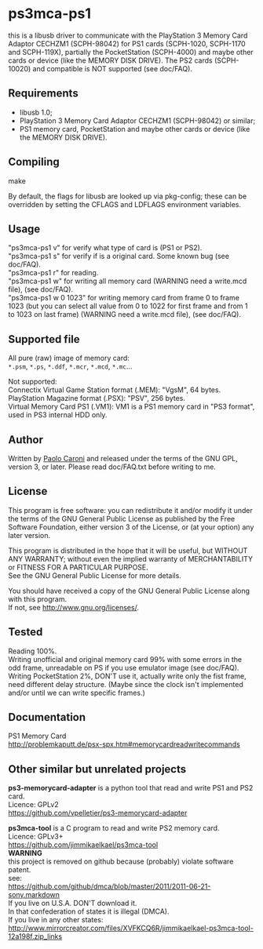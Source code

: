 # ps3mca-ps1

this is a libusb driver to communicate with the PlayStation 3 Memory Card Adaptor CECHZM1 (SCPH-98042) for PS1 cards (SCPH-1020, SCPH-1170 and SCPH-119X), partially the PocketStation (SCPH-4000) and maybe other cards or device (like the MEMORY DISK DRIVE).
The PS2 cards (SCPH-10020) and compatible is NOT supported (see doc/FAQ).

## Requirements

* libusb 1.0;
* PlayStation 3 Memory Card Adaptor CECHZM1 (SCPH-98042) or similar;
* PS1 memory card, PocketStation and maybe other cards or device (like the MEMORY DISK DRIVE).

## Compiling

make

By default, the flags for libusb are looked up via pkg-config; these can be overridden by setting the CFLAGS and LDFLAGS environment variables.


## Usage

"ps3mca-ps1 v" for verify what type of card is (PS1 or PS2).<br>
"ps3mca-ps1 s" for verify if is a original card. Some known bug (see doc/FAQ).<br>
"ps3mca-ps1 r" for reading.<br>
"ps3mca-ps1 w" for writing all memory card (WARNING need a write.mcd file), (see doc/FAQ).<br>
"ps3mca-ps1 w 0 1023" for writing memory card from frame 0 to frame 1023 (but you can select all value from 0 to 1022 for first frame and from 1 to 1023 on last frame) (WARNING need a write.mcd file), (see doc/FAQ).<br>


## Supported file

All pure (raw) image of memory card:  
`*.psm`, `*.ps`, `*.ddf`, `*.mcr`, `*.mcd`, `*.mc`...

Not supported:  
Connectix Virtual Game Station format (.MEM): "VgsM", 64 bytes.  
PlayStation Magazine format (.PSX): "PSV", 256 bytes.  
Virtual Memory Card PS1 (.VM1): VM1 is a PS1 memory card in "PS3 format", used in PS3 internal HDD only.

## Author

Written by [Paolo Caroni](kenren89@gmail.com) and released under the terms of the GNU GPL, version 3, or later.
Please read doc/FAQ.txt before writing to me.

## License

This program is free software: you can redistribute it and/or modify it under the terms  of the GNU General Public License as published by the Free Software Foundation, either version 3 of the License, or (at your option) any later version.

This program is distributed in the hope that it will be useful, but WITHOUT ANY WARRANTY; without even the implied warranty of MERCHANTABILITY or FITNESS FOR A PARTICULAR PURPOSE.  
See the GNU General Public License for more details.

You should have received a copy of the GNU General Public License along with this program.  
If not, see <http://www.gnu.org/licenses/>.

## Tested

Reading 100%.  
Writing unofficial and original memory card 99% with some errors in the odd frame, unreadable on PS if you use emulator image (see doc/FAQ).  
Writing PocketStation 2%, DON'T use it, actually write only the fist frame, need different delay structure. (Maybe since the clock isn't implemented and/or until we can write specific frames.)

## Documentation

PS1 Memory Card  
<http://problemkaputt.de/psx-spx.htm#memorycardreadwritecommands>  

## Other similar but unrelated projects

**ps3-memorycard-adapter** is a python tool that read and write PS1 and PS2 card.  
Licence: GPLv2  
<https://github.com/vpelletier/ps3-memorycard-adapter>  

**ps3mca-tool** is a C program to read and write PS2 memory card.  
Licence: GPLv3+  
<https://github.com/jimmikaelkael/ps3mca-tool>  
**WARNING**  
this project is removed on github because (probably) violate software patent.  
see:  
<https://github.com/github/dmca/blob/master/2011/2011-06-21-sony.markdown>  
If you live on U.S.A. DON'T download it.  
In that confederation of states it is illegal (DMCA).  
If you live in any other states:  
<http://www.mirrorcreator.com/files/XVFKCQ6R/jimmikaelkael-ps3mca-tool-12a198f.zip_links>  
